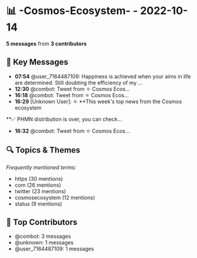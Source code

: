 # 📊 -Cosmos-Ecosystem- - 2022-10-14
**5 messages** from **3 contributors**

## 💬 Key Messages
- **07:54** @user_7164487109: Happiness is achieved when your aims in life are determined. Still doubting the efficiency of my ...
- **12:30** @combot: [‌‌‌‌‎⁠](https://twitter.com/CosmosEcosystem/status/1580898918396665858)Tweet from ⚛️ Cosmos Ecos...
- **16:18** @combot: [‌‌‌‌‎⁠](https://twitter.com/CosmosEcosystem/status/1580956164489379841)Tweet from ⚛️ Cosmos Ecos...
- **16:29** [Unknown User]: ⚛️ **This week's top news from the Cosmos ecosystem

**✅ PHMN distribution is over, you can check...
- **16:32** @combot: [‌‌‌‌‎⁠](https://twitter.com/CosmosEcosystem/status/1580959673716310025)Tweet from ⚛️ Cosmos Ecos...

## 🔍 Topics & Themes
*Frequently mentioned terms:*
- https (30 mentions)
- com (26 mentions)
- twitter (23 mentions)
- cosmosecosystem (12 mentions)
- status (9 mentions)

## 👥 Top Contributors
- @combot: 3 messages
- @unknown: 1 messages
- @user_7164487109: 1 messages